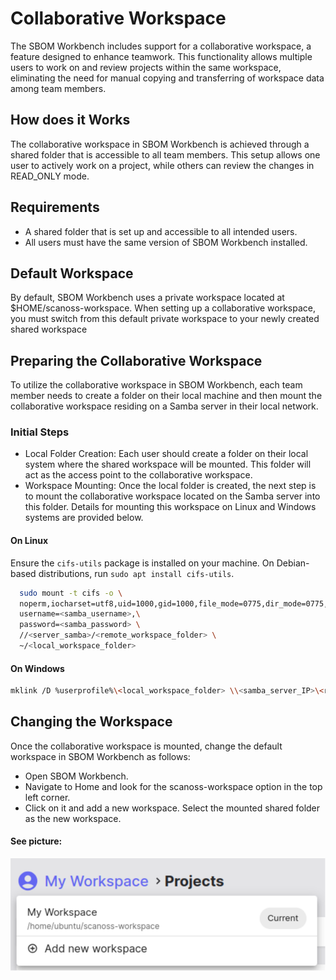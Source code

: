 # Collaborative Workspace

The SBOM Workbench includes support for a collaborative workspace, a feature designed to enhance teamwork. 
This functionality allows multiple users to work on and review projects within the same workspace, 
eliminating the need for manual copying and transferring of workspace data among team members.

## How does it Works
The collaborative workspace in SBOM Workbench is achieved through a shared folder that is accessible to all team members. 
This setup allows one user to actively work on a project, while others can review the changes in READ_ONLY mode.

## Requirements
* A shared folder that is set up and accessible to all intended users.
* All users must have the same version of SBOM Workbench installed.

## Default Workspace
By default, SBOM Workbench uses a private workspace located at $HOME/scanoss-workspace. 
When setting up a collaborative workspace, you must switch from this default private workspace to your newly created shared workspace

## Preparing the Collaborative Workspace
To utilize the collaborative workspace in SBOM Workbench, each team member needs to create a folder on their local machine and then mount 
the collaborative workspace residing on a Samba server in their local network.

### Initial Steps
* Local Folder Creation: Each user should create a folder on their local system where the shared workspace will be mounted. This folder will act as the access point to the collaborative workspace.
* Workspace Mounting: Once the local folder is created, the next step is to mount the collaborative workspace located on the Samba server into this folder. Details for mounting this workspace on Linux and Windows systems are provided below.

#### On Linux

Ensure the `cifs-utils` package is installed on your machine. On Debian-based distributions, run `sudo apt install cifs-utils`.

```bash
  sudo mount -t cifs -o \
  noperm,iocharset=utf8,uid=1000,gid=1000,file_mode=0775,dir_mode=0775,nobrl,\
  username=<samba_username>,\
  password=<samba_password> \
  //<server_samba>/<remote_workspace_folder> \
  ~/<local_workspace_folder>
```


#### On Windows
```bash
mklink /D %userprofile%\<local_workspace_folder> \\<samba_server_IP>\<remote_workspace_folder> 
```

## Changing the Workspace
Once the collaborative workspace is mounted, change the default workspace in SBOM Workbench as follows:


* Open SBOM Workbench.
* Navigate to Home and look for the scanoss-workspace option in the top left corner.
* Click on it and add a new workspace. Select the mounted shared folder as the new workspace.

#### See picture:

![change_workspace.png](/assets/imgs/change_workspace.svg)
